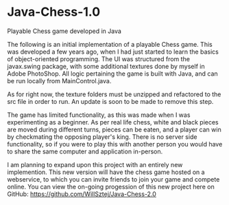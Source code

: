 # Java-Chess-1.0
Playable Chess game developed in Java

The following is an initial implementation of a playable Chess game. This was developed a few years ago, when I had
just started to learn the basics of object-oriented programming. The UI was structured from the javax.swing package, 
with some additional textures done by myself in Adobe PhotoShop. All logic pertaining the game is built with Java,
and can be run locally from MainControl.java.

As for right now, the texture folders must be unzipped and refactored to the src file in order to run. An update is soon
to be made to remove this step.

The game has limited functionality, as this was made when I was experimenting as a beginner. As per real life chess, white
and black pieces are moved during different turns, pieces can be eaten, and a player can win by checkmating the opposing
player's king. There is no server side functionality, so if you were to play this with another person you would have to
share the same computer and application in-person. 

I am planning to expand upon this project with an entirely new implemention. This new version will have the chess game 
hosted on a webservice, to which you can invite friends to join your game and compete online. You can view the on-going 
progession of this new project here on GitHub: https://github.com/WillSztej/Java-Chess-2.0


